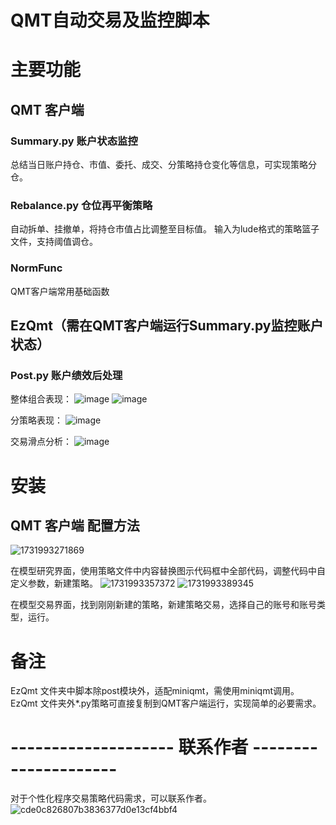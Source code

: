 # QMT自动交易及监控脚本

# 主要功能

## QMT 客户端

### Summary.py 账户状态监控
总结当日账户持仓、市值、委托、成交、分策略持仓变化等信息，可实现策略分仓。

### Rebalance.py 仓位再平衡策略
自动拆单、挂撤单，将持仓市值占比调整至目标值。
输入为lude格式的策略篮子文件，支持阈值调仓。

### NormFunc
QMT客户端常用基础函数

## EzQmt（需在QMT客户端运行Summary.py监控账户状态）

### Post.py 账户绩效后处理

整体组合表现：
![image](https://github.com/user-attachments/assets/5235e3f3-baa0-44d8-b962-94f498ee66dc)
![image](https://github.com/user-attachments/assets/9ddf9826-e874-4722-bea7-c0d6565b9355)

分策略表现：
![image](https://github.com/user-attachments/assets/d9d476b8-2de2-487f-9a7f-4d28e5f77f62)


交易滑点分析：
![image](https://github.com/user-attachments/assets/2790b70e-2011-40d1-9a2d-2e9cb05a30fc)


# 安装

## QMT 客户端 配置方法
![1731993271869](https://github.com/user-attachments/assets/d7852645-305f-4b93-ba9c-87d1a0643e9d)

在模型研究界面，使用策略文件中内容替换图示代码框中全部代码，调整代码中自定义参数，新建策略。
![1731993357372](https://github.com/user-attachments/assets/d7a5f601-cd73-4daa-a150-55ff65418a2f)
![1731993389345](https://github.com/user-attachments/assets/0481d6f8-5814-4b2a-b9b8-50345dd450f3)

在模型交易界面，找到刚刚新建的策略，新建策略交易，选择自己的账号和账号类型，运行。

# 备注
EzQmt 文件夹中脚本除post模块外，适配miniqmt，需使用miniqmt调用。
EzQmt 文件夹外*.py策略可直接复制到QMT客户端运行，实现简单的必要需求。


# -------------------- 联系作者 ---------------------
对于个性化程序交易策略代码需求，可以联系作者。
![cde0c826807b3836377d0e13cf4bbf4](https://github.com/user-attachments/assets/3954cec9-8d4e-481c-a014-2ec971ab7cb4)

